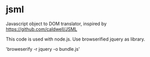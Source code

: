 jsml
====

Javascript object to DOM translator, inspired by https://github.com/caldwell/JSML

This code is used with node.js.
Use browserified jquery as library.

'broweserify -r jquery -o bundle.js'
